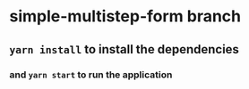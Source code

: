 # simple-multistep-form branch

## `yarn install` to install the dependencies

### and `yarn start` to run the application
